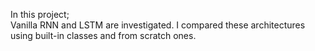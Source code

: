 In this project; <br /> Vanilla RNN and LSTM are investigated. I compared these architectures using built-in classes and from scratch ones.  
